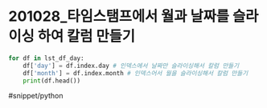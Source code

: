 # 201028_타임스탬프에서 월과 날짜를 슬라이싱 하여 칼럼 만들기
 
```python
for df in lst_df_day:
    df['day'] = df.index.day # 인덱스에서 날짜만 슬라이싱해서 칼럼 만들기
    df['month'] = df.index.month # 인덱스어서 월을 슬라이싱해서 칼럼 만들기
    print(df.head())
```

#snippet/python